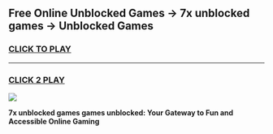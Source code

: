 
## Free Online Unblocked Games → 7x unblocked games → Unblocked Games
<h3>
<a href="https://premium.freeplayer.one?title=7x_unblocked_games&ref=21F">CLICK TO PLAY</a></h3>
<hr>

<h3>
<a href="https://premium.freeplayer.one?title=7x_unblocked_games&ref=21F">CLICK 2 PLAY</a>
  
</h3>

<a href="https://premium.freeplayer.one?title=7x_unblocked_games&ref=21F/"><img src="https://clearcache.store/games.png"></a>


**7x unblocked games games unblocked: Your Gateway to Fun and Accessible Online Gaming**
